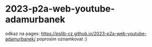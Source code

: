 # 2023-p2a-web-youtube-adamurbanek
odkaz na pages: https://pslib-cz.github.io/2023-p2a-web-youtube-adamurbanek/
poprosim oznamkovat :)
